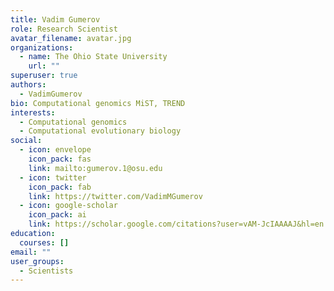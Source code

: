 ```yaml
---
title: Vadim Gumerov
role: Research Scientist
avatar_filename: avatar.jpg
organizations:
  - name: The Ohio State University
    url: ""
superuser: true
authors:
  - VadimGumerov
bio: Computational genomics MiST, TREND
interests:
  - Computational genomics
  - Computational evolutionary biology
social:
  - icon: envelope
    icon_pack: fas
    link: mailto:gumerov.1@osu.edu
  - icon: twitter
    icon_pack: fab
    link: https://twitter.com/VadimMGumerov
  - icon: google-scholar
    icon_pack: ai
    link: https://scholar.google.com/citations?user=vAM-JcIAAAAJ&hl=en
education:
  courses: []
email: ""
user_groups:
  - Scientists
---
```

